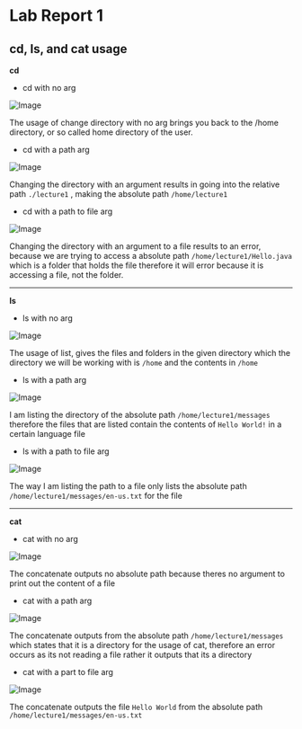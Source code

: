# Lab Report 1

## cd, ls, and cat usage

**cd**

* cd with no arg
  
![Image](https://github.com/ChrisXaysanasith/cse15l-lab-reports/assets/26499648/047793fc-f5b6-4f3d-854f-947ca292c2f1)

The usage of change directory with no arg brings you back to the /home directory, or so called home directory of the user.

* cd with a path arg

![Image](https://github.com/ChrisXaysanasith/cse15l-lab-reports/assets/26499648/2163b7ec-7144-453e-8b44-a5218532201b)

Changing the directory with an argument results in going into the relative path `./lecture1` , making the absolute path `/home/lecture1`

* cd with a path to file arg

![Image](https://github.com/ChrisXaysanasith/cse15l-lab-reports/assets/26499648/858cbc5e-ae65-479c-ba77-f20ef0c9cb87)

Changing the directory with an argument to a file results to an error, because we are trying to access a absolute path `/home/lecture1/Hello.java` which is a folder that holds the file therefore it will error because it is accessing a file, not the folder. 

---

**ls**

* ls with no arg

![Image](https://github.com/ChrisXaysanasith/cse15l-lab-reports/assets/26499648/eb058c44-08ae-476e-b324-dcf74eb3eca6)

The usage of list, gives the files and folders in the given directory which the directory we will be working with is `/home` and the contents in `/home`

* ls with a path arg

![Image](https://github.com/ChrisXaysanasith/cse15l-lab-reports/assets/26499648/0391bbeb-6cf7-43ea-abd9-71a6ef3b769a)

I am listing the directory of the absolute path `/home/lecture1/messages` therefore the files that are listed contain the contents of `Hello World!` in a certain language file

* ls with a path to file arg

![Image](https://github.com/ChrisXaysanasith/cse15l-lab-reports/assets/26499648/1aa7eaa0-733b-488e-a833-42a142467fb8)

The way I am listing the path to a file only lists the absolute path `/home/lecture1/messages/en-us.txt` for the file

---

**cat**

* cat with no arg

![Image](https://github.com/ChrisXaysanasith/cse15l-lab-reports/assets/26499648/568f7382-c1cf-4c1d-a38c-792fe2a04976)

The concatenate outputs no absolute path because theres no argument to print out the content of a file
* cat with a path arg

![Image](https://github.com/ChrisXaysanasith/cse15l-lab-reports/assets/26499648/5531532b-06b0-4893-8915-da9b15430874)

The concatenate outputs from the absolute path `/home/lecture1/messages` which states that it is a directory for the usage of cat, therefore an error occurs as its not reading a file rather it outputs that its a directory

* cat with a part to file arg
  
![Image](https://github.com/ChrisXaysanasith/cse15l-lab-reports/assets/26499648/0edec8b9-43db-48fe-8086-8b6213c16484)

The concatenate outputs the file `Hello World` from the absolute path `/home/lecture1/messages/en-us.txt`



